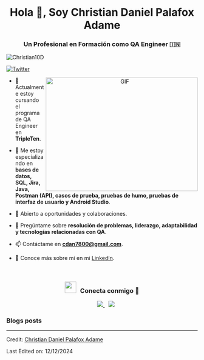 <h1 align="center">Hola 👋, Soy Christian Daniel Palafox Adame</h1>
<h3 align="center">Un Profesional en Formación como QA Engineer &#127470;&#127475</h3>

<p align="left"> <img src="https://komarev.com/ghpvc/?username=Christian10D&label=Profile%20views&color=0e75b6&style=flat" alt="Christian10D" /> </p>

<p align="left"> 
  <a href="https://twitter.com" target="blank">
    <img src="https://img.shields.io/twitter/follow/?logo=twitter&style=for-the-badge" alt="Twitter" />
  </a> 
</p>

<a target="_blank" align="center">
  <img align="right" top="500" height="300" width="400" alt="GIF" src="https://media.giphy.com/media/SWoSkN6DxTszqIKEqv/giphy.gif">
</a>

- 🔭 Actualmente estoy cursando el programa de QA Engineer en **TripleTen**.

- 🌱 Me estoy especializando en **bases de datos, SQL, Jira, Java, Postman (API), casos de prueba, pruebas de humo, pruebas de interfaz de usuario y Android Studio**.

- 🤝 Abierto a oportunidades y colaboraciones.

- 💬 Pregúntame sobre **resolución de problemas, liderazgo, adaptabilidad y tecnologías relacionadas con QA**.

- 📫 Contáctame en **cdan7800@gmail.com**.

- 📄 Conoce más sobre mí en mi [LinkedIn](https://www.linkedin.com/in/christian-daniel-palafox-adame-105687327).
<br/>
<h3 align="center"> <img src="https://media.giphy.com/media/iY8CRBdQXODJSCERIr/giphy.gif" width="30" height="30" style="margin-right: 10px;">Conecta conmigo 🤝 </h3>

<p align="center">
 <div align="center" class="icons-social" style="margin-left: 10px;">
    <a style="margin-left: 10px;" target="_blank" href="https://www.linkedin.com/in/christian-daniel-palafox-adame-105687327/">
      <img src="https://img.icons8.com/doodle/40/000000/linkedin--v2.png">
    </a>
    <a style="margin-left: 10px;" target="_blank" href="https://github.com/Christian10D">
      <img src="https://img.icons8.com/doodle/40/000000/github--v1.png">
    </a>
  </div>
</p>

### Blogs posts
<!-- BLOG-POST-LIST:START -->
<!-- No blog posts por ahora -->
<!-- BLOG-POST-LIST:END -->

---

Credit: [Christian Daniel Palafox Adame](https://github.com/Christian10D)

Last Edited on: 12/12/2024
